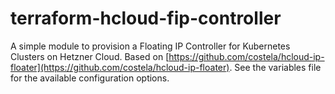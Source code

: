 # terraform-hcloud-fip-controller
A simple module to provision a Floating IP Controller for Kubernetes Clusters on Hetzner Cloud. Based on [https://github.com/costela/hcloud-ip-floater](https://github.com/costela/hcloud-ip-floater). See the variables file for the available configuration options.
